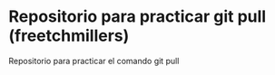 # Repositorio para practicar git pull (freetchmillers)
Repositorio para practicar el comando git pull

